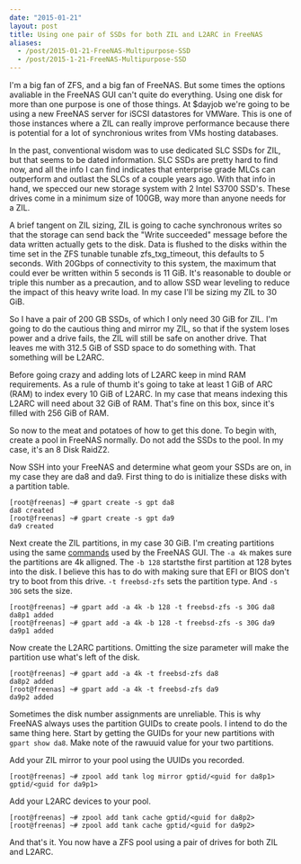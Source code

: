 ```yaml
---
date: "2015-01-21"
layout: post
title: Using one pair of SSDs for both ZIL and L2ARC in FreeNAS
aliases:
  - /post/2015-01-21-FreeNAS-Multipurpose-SSD
  - /post/2015-1-21-FreeNAS-Multipurpose-SSD
---
```


I'm a big fan of ZFS, and a big fan of FreeNAS. But some times the options avaliable in the FreeNAS GUI can't quite do everything. Using one disk for more than one purpose is one of those things. At $dayjob we're going to be using a new FreeNAS server for iSCSI datastores for VMWare. This is one of those instances where a ZIL can really improve performance because there is potential for a lot of synchronious writes from VMs hosting databases.

In the past, conventional wisdom was to use dedicated SLC SSDs for ZIL, but that seems to be dated information. SLC SSDs are pretty hard to find now, and all the info I can find indicates that enterprise grade MLCs can outperform and outlast the SLCs of a couple years ago. With that info in hand, we specced our new storage system with 2 Intel S3700 SSD's. These drives come in a minimum size of 100GB, way more than anyone needs for a ZIL.

A brief tangent on ZIL sizing, ZIL is going to cache synchronous writes so that the storage can send back the "Write succeeded" message before the data written actually gets to the disk. Data is flushed to the disks within the time set in the ZFS tunable tunable zfs_txg_timeout, this defaults to 5 seconds. With 20Gbps of connectivity to this system, the maximum that could ever be written within 5 seconds is 11 GiB. It's reasonable to double or triple this number as a precaution, and to allow SSD wear leveling to reduce the impact of this heavy write load. In my case I'll be sizing my ZIL to 30 GiB.

So I have a pair of 200 GB SSDs, of which I only need 30 GiB for ZIL. I'm going to do the cautious thing and mirror my ZIL, so that if the system loses power and a drive fails, the ZIL will still be safe on another drive. That leaves me with 312.5 GiB of SSD space to do something with. That something will be L2ARC.

Before going crazy and adding lots of L2ARC keep in mind RAM requirements. As a rule of thumb it's going to take at least 1 GiB of ARC (RAM) to index every 10 GiB of L2ARC. In my case that means indexing this L2ARC will need about 32 GiB of RAM. That's fine on this box, since it's filled with 256 GiB of RAM.

So now to the meat and potatoes of how to get this done. To begin with, create a pool in FreeNAS normally. Do not add the SSDs to the pool. In my case, it's an 8 Disk RaidZ2.

Now SSH into your FreeNAS and determine what geom your SSDs are on, in my case they are da8 and da9. First thing to do is initialize these disks with a partition table.

```
[root@freenas] ~# gpart create -s gpt da8
da8 created
[root@freenas] ~# gpart create -s gpt da9
da9 created
```

Next create the ZIL partitions, in my case 30 GiB. I'm creating partitions using the same [commands](https://github.com/freenas/freenas/blob/a77b818f2498257a5c7617c8895a07cf0a6c1643/gui/middleware/notifier.py) used by the FreeNAS GUI. The `-a 4k` makes sure the partitions are 4k alligned. The `-b 128` startsthe first partition at 128 bytes into the disk. I believe this has to do with making sure that EFI or BIOS don't try to boot from this drive. `-t freebsd-zfs` sets the partition type. And `-s 30G` sets the size.

```
[root@freenas] ~# gpart add -a 4k -b 128 -t freebsd-zfs -s 30G da8
da8p1 added
[root@freenas] ~# gpart add -a 4k -b 128 -t freebsd-zfs -s 30G da9
da9p1 added
```

Now create the L2ARC partitions. Omitting the size parameter will make the partition use what's left of the disk.

```
[root@freenas] ~# gpart add -a 4k -t freebsd-zfs da8
da8p2 added
[root@freenas] ~# gpart add -a 4k -t freebsd-zfs da9
da9p2 added
```

Sometimes the disk number assignments are unreliable. This is why FreeNAS always uses the partition GUIDs to create pools. I intend to do the same thing here. Start by getting the GUIDs for your new partitions with `gpart show da8`. Make note of the rawuuid value for your two partitions.

Add your ZIL mirror to your pool using the UUIDs you recorded.

```
[root@freenas] ~# zpool add tank log mirror gptid/<guid for da8p1> gptid/<guid for da9p1>
```

Add your L2ARC devices to your pool.

```
[root@freenas] ~# zpool add tank cache gptid/<guid for da8p2>
[root@freenas] ~# zpool add tank cache gptid/<guid for da9p2>
```

And that's it. You now have a ZFS pool using a pair of drives for both ZIL and L2ARC.
